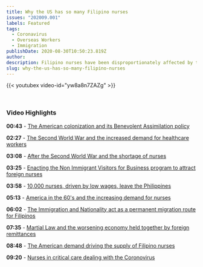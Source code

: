 ```yaml
---
title: Why the US has so many Filipino nurses
issues: "202009.001"
labels: Featured
tags:
  - Coronavirus
  - Overseas Workers
  - Immigration
publishDate: 2020-08-30T10:50:23.819Z
author: 
description: Filipino nurses have been disproportionately affected by the coronavirus in the US. That’s because they make up an outsized portion of the nursing workforce. About one-third of all foreign-born nurses in the US are Filipino. 
slug: why-the-us-has-so-many-filipino-nurses
---
```


{{< youtubex video-id="yw8a8n7ZAZg" >}}


<br />
<h3 class="text-normal mb-2">Video Highlights</h3>

**00:43** - [The American colonization and its Benevolent Assimilation policy](javascript:playAt(40);void(0);)

**02:27** - [The Second World War and the increased demand for healthcare workers](javascript:playAt(147);void(0);)

**03:08** - [After the Second World War and the shortage of nurses](javascript:playAt(188);void(0);)

**03:25** - [Enacting the Non Immigrant Visitors for Business program to attract foreign nurses](javascript:playAt(205);void(0);)

**03:58** - [10,000 nurses, driven by low wages, leave the Philippines](javascript:playAt(238);void(0);)

**05:13** - [America in the 60's and the increasing demand for nurses](javascript:playAt(313);void(0);)

**06:02** - [The Immigration and Nationality act as a permanent migration route for Filipinos](javascript:playAt(362);void(0);)

**07:35** - [Martial Law and the worsening economy held together by foreign remittances](javascript:playAt(455);void(0);)

**08:48** - [The American demand driving the supply of Filipino nurses](javascript:playAt(528);void(0);)

**09:20** - [Nurses in critical care dealing with the Coronovirus](javascript:playAt(560);void(0);)